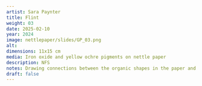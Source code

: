 ```yaml
---
artist: Sara Paynter
title: Flint
weight: 03
date: 2025-02-10
year: 2024
image: nettlepaper/slides/GP_03.png
alt: 
dimensions: 11x15 cm
media: Iron oxide and yellow ochre pigments on nettle paper
description: NFS
notes: Drawing connections between the organic shapes in the paper and in the flint.
draft: false
---
```


